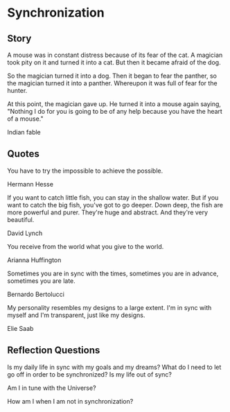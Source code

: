 # Synchronization

## Story

A mouse was in constant distress because of its fear of the cat. A magician took pity on it and turned it into a cat. But then it became afraid of the dog.

So the magician turned it into a dog. Then it began to fear the panther, so the magician turned it into a panther. Whereupon it was full of fear for the hunter.

At this point, the magician gave up. He turned it into a mouse again saying, "Nothing I do for you is going to be of any help because you have the heart of a mouse."

Indian fable

## Quotes

You have to try the impossible to achieve the possible.

Hermann Hesse

If you want to catch little fish, you can stay in the shallow water. But if you want to catch the big fish, you've got to go deeper. Down deep, the fish are more powerful and purer. They're huge and abstract. And they're very beautiful.

David Lynch

You receive from the world what you give to the world.

Arianna Huffington

Sometimes you are in sync with the times, sometimes you are in advance, sometimes you are late.

Bernardo Bertolucci

My personality resembles my designs to a large extent. I'm in sync with myself and I'm transparent, just like my designs.

Elie Saab

## Reflection Questions

Is my daily life in sync with my goals and my dreams? What do I need to let go off in order to be synchronized? Is my life out of sync?

Am I in tune with the Universe?

How am I when I am not in synchronization?
